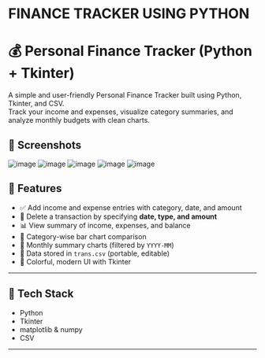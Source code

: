 # FINANCE TRACKER USING PYTHON

# 💰 Personal Finance Tracker (Python + Tkinter)

A simple and user-friendly Personal Finance Tracker built using Python, Tkinter, and CSV.  
Track your income and expenses, visualize category summaries, and analyze monthly budgets with clean charts.

## 📸 Screenshots
![image](https://github.com/user-attachments/assets/ea1cf1f9-c455-4cc7-87a5-0e2c5a1fdf70)
![image](https://github.com/user-attachments/assets/85d0c4c6-342c-4473-b4ad-c9ca78994a69)
![image](https://github.com/user-attachments/assets/73a8d8ee-98b0-456b-b2d0-109acf318118)
![image](https://github.com/user-attachments/assets/6d2d6819-9d57-42d4-92b9-c3b6087774d9)
![image](https://github.com/user-attachments/assets/9e86d95c-a20e-4a4e-8b4b-a0d9a6a1f46e)





## 🚀 Features

- ✅ Add income and expense entries with category, date, and amount
- 🧹 Delete a transaction by specifying **date, type, and amount**
- 📊 View summary of income, expenses, and balance
- 📂 Category-wise bar chart comparison
- 📅 Monthly summary charts (filtered by `YYYY-MM`)
- 💾 Data stored in `trans.csv` (portable, editable)
- 🎨 Colorful, modern UI with Tkinter

---

## 🧱 Tech Stack

- Python
- Tkinter
- matplotlib & numpy
- CSV

---
